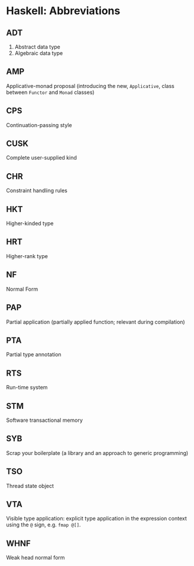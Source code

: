 # Haskell: Abbreviations


## ADT
1. Abstract data type
2. Algebraic data type

## AMP
Applicative-monad proposal (introducing the new, `Applicative`, class between `Functor` and `Monad` classes)

## CPS
Continuation-passing style

## CUSK
Complete user-supplied kind

## CHR
Constraint handling rules

## HKT
Higher-kinded type

## HRT
Higher-rank type

## NF
Normal Form

## PAP
Partial application (partially applied function; relevant during compilation)

## PTA
Partial type annotation

## RTS
Run-time system

## STM
Software transactional memory

## SYB
Scrap your boilerplate (a library and an approach to generic programming)

## TSO
Thread state object

## VTA
Visible type application: explicit type application in the expression context using the `@` sign, e.g. `fmap @[]`.

## WHNF
Weak head normal form
